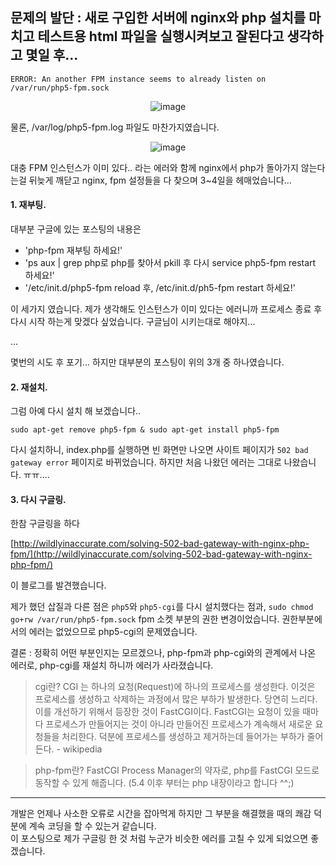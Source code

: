 ## 문제의 발단 : 새로 구입한 서버에 nginx와 php 설치를 마치고 테스트용 html 파일을 실행시켜보고 잘된다고 생각하고 몇일 후...

` ERROR: An another FPM instance seems to already listen on /var/run/php5-fpm.sock `

<figure style="text-align: center;">
    <img src="https://jicjjang.github.io/static/image/php/fastcgi/error-log1.png" alt="image">
</figure>

물론, /var/log/php5-fpm.log 파일도 마찬가지였습니다.

<figure style="text-align: center;">
    <img src="https://jicjjang.github.io/static/image/php/fastcgi/error-log2.png" alt="image">
</figure>

대충 FPM 인스턴스가 이미 있다.. 라는 에러와 함께 nginx에서 php가 돌아가지 않는다는걸 뒤늦게 깨닫고 nginx, fpm 설정들을 다 찾으며 3~4일을 헤매었습니다...

#### 1. 재부팅.

대부분 구글에 있는 포스팅의 내용은

- 'php-fpm 재부팅 하세요!'
- 'ps aux | grep php로 php를 찾아서 pkill 후 다시 service php5-fpm restart 하세요!'
- '/etc/init.d/php5-fpm reload 후, /etc/init.d/ph5-fpm restart 하세요!'

이 세가지 였습니다. 제가 생각해도 인스턴스가 이미 있다는 에러니까 프로세스 종료 후 다시 시작 하는게 맞겠다 싶었습니다. 구글님이 시키는대로 해야지...  

...  

몇번의 시도 후 포기... 하지만 대부분의 포스팅이 위의 3개 중 하나였습니다.


#### 2. 재설치.

그럼 아예 다시 설치 해 보겠습니다..

`sudo apt-get remove php5-fpm & sudo apt-get install php5-fpm`

다시 설치하니, index.php를 실행하면 빈 화면만 나오면 사이트 페이지가 `502 bad gateway error` 페이지로 바뀌었습니다. 하지만 처음 나왔던 에러는 그대로 나왔습니다. ㅠㅠ....


#### 3. 다시 구글링.

한참 구글링을 하다

[http://wildlyinaccurate.com/solving-502-bad-gateway-with-nginx-php-fpm/](http://wildlyinaccurate.com/solving-502-bad-gateway-with-nginx-php-fpm/)

이 블로그를 발견했습니다.

제가 했던 삽질과 다른 점은 `php5`와 `php5-cgi`를 다시 설치했다는 점과, `sudo chmod go+rw /var/run/php5-fpm.sock` fpm 소켓 부분의 권한 변경이었습니다.
권한부분에서의 에러는 없었으므로 php5-cgi의 문제였습니다.

결론 : 정확히 어떤 부분인지는 모르겠으나, php-fpm과 php-cgi와의 관계에서 나온 에러로, php-cgi를 재설치 하니까 에러가 사라졌습니다.  



> cgi란? CGI 는 하나의 요청(Request)에 하나의 프로세스를 생성한다. 이것은 프로세스를 생성하고 삭제하는 과정에서 많은 부하가 발생한다. 당연히 느리다. 이를 개선하기 위해서 등장한 것이 FastCGI이다. FastCGI는 요청이 있을 때마다 프로세스가 만들어지는 것이 아니라 만들어진 프로세스가 계속해서 새로운 요청들을 처리한다. 덕분에 프로세스를 생성하고 제거하는데 들어가는 부하가 줄어든다. - wikipedia

> php-fpm란? FastCGI Process Manager의 약자로, php를 FastCGI 모드로 동작할 수 있게 해줍니다. (5.4 이후 부터는 php 내장이라고 합니다 ^^;)

---

개발은 언제나 사소한 오류로 시간을 잡아먹게 하지만 그 부분을 해결했을 때의 쾌감 덕분에 계속 코딩을 할 수 있는거 같습니다.  
이 포스팅으로 제가 구글링 한 것 처럼 누군가 비슷한 에러를 고칠 수 있게 되었으면 좋겠습니다.
